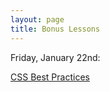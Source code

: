 ```yaml
---
layout: page
title: Bonus Lessons
---
```


Friday, January 22nd:

[CSS Best Practices](/slides/bonus-css-best-practices-slides/)

<!--

### Monday, September 28th:

[Intro to UX Design](/public/files/intro-to-ux.pdf) (guest lecture by Robert Mackie)

### Tuesday, November 3rd:

[Intro to IA](/public/files/intro-to-ia.pdf) (guest lecture by Robert Mackie)

### Wednesday, November 18th:

[GitHub Pages (Plus More on Git)](/slides/github-pages-slides/)

### Thursday, November 19th:

[Intro to Analytics](/public/files/intro-to-analytics.pdf) (guest lecture by Katie Jeans)

### Friday, November 20th:

[Intro to SEO](/public/files/intro-to-seo.pdf) (guest lecture by Holly Lawton)

### Monday, November 30 / Thursday, December 3:

[Presentation Skills I](/public/files/presentation-skills-1.pdf) / [Presentation Skills II](/public/files/presentation-skills-2.pdf) (guest lectures by Robert Mackie)

[10 Powerful Body Language Tips for Your Next Presentation](/public/files/10-body-language-tips-every-speaker-must-know.jpg)

[10 Worst Body Language Presentation Mistakes](/public/files/10-worst-body-language-presentation-mistakes.pdf)
-->
